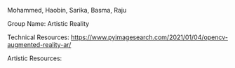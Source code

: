 Mohammed, Haobin, Sarika, Basma, Raju

Group Name: Artistic Reality

Technical Resources: 
                        https://www.pyimagesearch.com/2021/01/04/opencv-augmented-reality-ar/




Artistic Resources:
